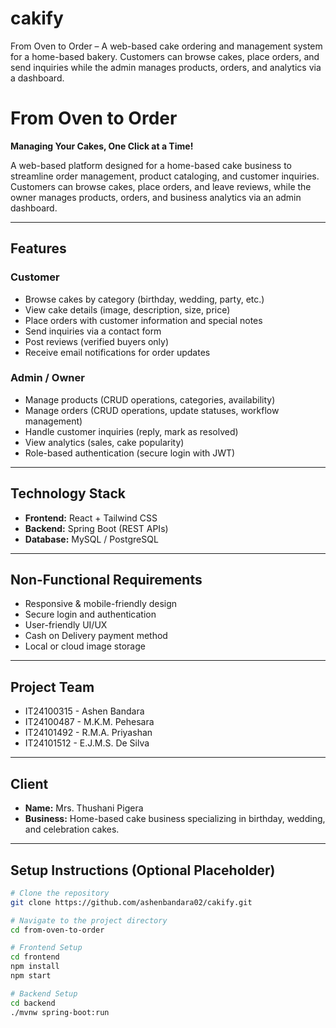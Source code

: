 # cakify
From Oven to Order – A web-based cake ordering and management system for a home-based bakery. Customers can browse cakes, place orders, and send inquiries while the admin manages products, orders, and analytics via a dashboard.


# From Oven to Order
**Managing Your Cakes, One Click at a Time!**

A web-based platform designed for a home-based cake business to streamline order management, product cataloging, and customer inquiries. Customers can browse cakes, place orders, and leave reviews, while the owner manages products, orders, and business analytics via an admin dashboard.

---

## Features

### Customer
- Browse cakes by category (birthday, wedding, party, etc.)
- View cake details (image, description, size, price)
- Place orders with customer information and special notes
- Send inquiries via a contact form
- Post reviews (verified buyers only)
- Receive email notifications for order updates

### Admin / Owner
- Manage products (CRUD operations, categories, availability)
- Manage orders (CRUD operations, update statuses, workflow management)
- Handle customer inquiries (reply, mark as resolved)
- View analytics (sales, cake popularity)
- Role-based authentication (secure login with JWT)

---

## Technology Stack
- **Frontend:** React + Tailwind CSS
- **Backend:** Spring Boot (REST APIs)
- **Database:** MySQL / PostgreSQL

---

## Non-Functional Requirements
- Responsive & mobile-friendly design
- Secure login and authentication
- User-friendly UI/UX
- Cash on Delivery payment method
- Local or cloud image storage

---

## Project Team
- IT24100315 - Ashen Bandara
- IT24100487 - M.K.M. Pehesara
- IT24101492 - R.M.A. Priyashan
- IT24101512 - E.J.M.S. De Silva

---

## Client
- **Name:** Mrs. Thushani Pigera  
- **Business:** Home-based cake business specializing in birthday, wedding, and celebration cakes.

---

## Setup Instructions (Optional Placeholder)
```bash
# Clone the repository
git clone https://github.com/ashenbandara02/cakify.git

# Navigate to the project directory
cd from-oven-to-order

# Frontend Setup
cd frontend
npm install
npm start

# Backend Setup
cd backend
./mvnw spring-boot:run
